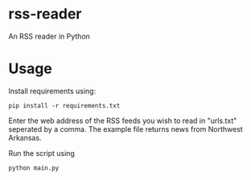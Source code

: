 # rss-reader
An RSS reader in Python
# Usage
Install requirements using:


    pip install -r requirements.txt


Enter the web address of the RSS feeds you wish to read in "urls.txt" seperated by a comma. The example file returns news from Northwest Arkansas.

Run the script using 


    python main.py


